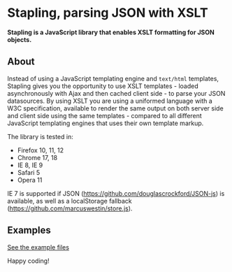 # Stapling, parsing JSON with XSLT
**Stapling is a JavaScript library that enables XSLT formatting for JSON objects.**

## About
Instead of using a JavaScript templating engine and `text/html` templates, Stapling gives you the opportunity to use XSLT templates - loaded asynchronously with Ajax and then cached client side - to parse your JSON datasources. By using XSLT you are using a uniformed language with a W3C specification, available to render the same output on both server side and client side using the same templates - compared to all different JavaScript templating engines that uses their own template markup.

The library is tested in:

* Firefox 10, 11, 12
* Chrome 17, 18
* IE 8, IE 9
* Safari 5
* Opera 11

IE 7 is supported if JSON (https://github.com/douglascrockford/JSON-js) is available, as well as a localStorage fallback (https://github.com/marcuswestin/store.js).

## Examples
<a href="tree/master/examples">See the example files</a>

Happy coding!

